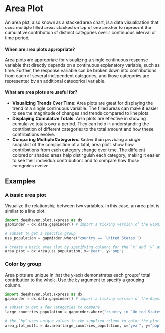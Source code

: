 # Area Plot

An area plot, also known as a stacked area chart, is a data visualization that uses multiple filled areas stacked on top of one another to represent the cumulative contribution of distinct categories over a continuous interval or time period.

#### When are area plots appropriate?

Area plots are appropriate for visualizing a single continuous response variable that directly depends on a continuous explanatory variable, such as time. Further, the response variable can be broken down into contributions from each of several independent categories, and those categories are represented by an additional categorical variable. 

#### What are area plots are useful for?

- **Visualizing Trends Over Time**: Area plots are great for displaying the trend of a single continuous variable. The filled areas can make it easier to see the magnitude of changes and trends compared to line plots.
- **Displaying Cumulative Totals**: Area plots are effective in showing cumulative totals over a period. They can help in understanding the contribution of different categories to the total amount and how these contributions evolve.
- **Comparing Multiple Categories**: Rather than providing a single snapshot of the composition of a total, area plots show how contributions from each category change over time. The different colored or shaded areas help distinguish each category, making it easier to see their individual contributions and to compare how those categories evolve.

## Examples

### A basic area plot

Visualize the relationship between two variables. In this case, an area plot is similar to a line plot.

```python order=area_plot,usa_population
import deephaven.plot.express as dx
gapminder = dx.data.gapminder() # import a ticking version of the Gapminder dataset

# subset to get a specific group
usa_population = gapminder.where("country == `United States`")

# create a basic area plot by specifying columns for the `x` and `y` axes
area_plot = dx.area(usa_population, x="year", y="pop")
```

### Color by group

Area plots are unique in that the y-axis demonstrates each groups' total contribution to the whole. Use the `by` argument to specify a grouping column.

```python order=area_plot_multi,large_countries_population
import deephaven.plot.express as dx
gapminder = dx.data.gapminder() # import a ticking version of the Gapminder dataset

# subset to get a few categories to compare
large_countries_population = gapminder.where("country in `United States`, `India`, `China`")

# the `by` uses unique values in the supplied column to color the plot according to those column values
area_plot_multi = dx.area(large_countries_population, x="year", y="pop", by="country")
```